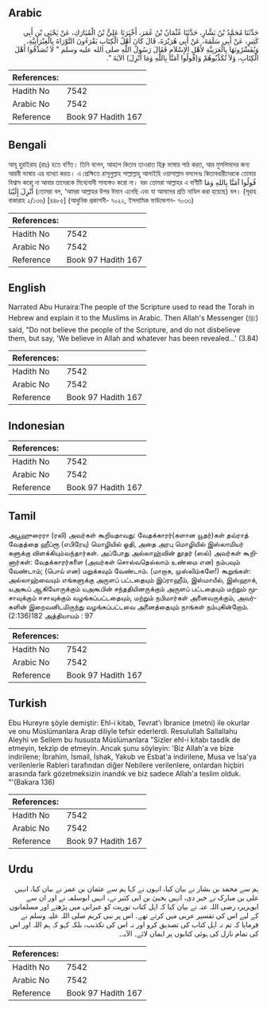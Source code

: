 ## Arabic


<div dir="rtl" lang="ar" style={{fontSize:'larger',backgroundColor:'#f8f9fa',padding:20}}>
حَدَّثَنَا مُحَمَّدُ بْنُ بَشَّارٍ، حَدَّثَنَا عُثْمَانُ بْنُ عُمَرَ، أَخْبَرَنَا عَلِيُّ بْنُ الْمُبَارَكِ، عَنْ يَحْيَى بْنِ أَبِي كَثِيرٍ، عَنْ أَبِي سَلَمَةَ، عَنْ أَبِي هُرَيْرَةَ، قَالَ كَانَ أَهْلُ الْكِتَابِ يَقْرَءُونَ التَّوْرَاةَ بِالْعِبْرَانِيَّةِ، وَيُفَسِّرُونَهَا بِالْعَرَبِيَّةِ لأَهْلِ الإِسْلاَمِ فَقَالَ رَسُولُ اللَّهِ صلى الله عليه وسلم ‏"‏ لاَ تُصَدِّقُوا أَهْلَ الْكِتَابِ، وَلاَ تُكَذِّبُوهُمْ وَ‏(‏قُولُوا آمَنَّا بِاللَّهِ وَمَا أُنْزِلَ‏)‏ الآيَةَ ‏"‏‏.‏
</div>
<div style={{backgroundColor:'#f8f9fa',padding:20, marginBottom: 10}}><table> <thead> <tr> <th>References:</th> <th></th> </tr> </thead> <tbody><tr><td>Hadith No</td><td>7542</td></tr><tr><td>Arabic No</td><td>7542</td></tr><tr><td>Reference</td><td>Book 97 Hadith 167</td></tr></tbody></table></div>

## Bengali


<div dir="ltr" lang="bn" style={{fontSize:'larger',backgroundColor:'#f8f9fa',padding:20}}>
আবূ হুরাইরাহ (রাঃ) হতে বর্ণিত। তিনি বলেন, আহলে কিতাব তাওরাত হিব্রু ভাষায় পাঠ করত, আর মুসলিমদের জন্য আরবী ভাষায় এর ব্যাখ্যা করত। এ প্রেক্ষিতে রাসূলুল্লাহ সাল্লাল্লাহু আলাইহি ওয়াসাল্লাম বললেনঃ কিতাবধারীদেরকে তোমার বিশ্বাস করো না আবার তাদেরকে মিথ্যেবাদী সাব্যস্তও করো না। বরং তোমরা আল্লাহর এ বাণীটি قُولُوا آمَنَّا بِاللهِ وَمَا أُنْزِلَ إِلَيْنَا (তোমরা বল, ‘আমরা আল্লাহর উপর ঈমান এনেছি এবং যা আমাদের প্রতি নাযিল করা হয়েছে) বল। (সূরাহ বাকারাহ ২/১৩৬) [৪৪৮৫] (আধুনিক প্রকাশনী- ৭০২২, ইসলামিক ফাউন্ডেশন- ৭০৩৩)
</div>
<div style={{backgroundColor:'#f8f9fa',padding:20, marginBottom: 10}}><table> <thead> <tr> <th>References:</th> <th></th> </tr> </thead> <tbody><tr><td>Hadith No</td><td>7542</td></tr><tr><td>Arabic No</td><td>7542</td></tr><tr><td>Reference</td><td>Book 97 Hadith 167</td></tr></tbody></table></div>

## English


<div dir="ltr" lang="en" style={{fontSize:'larger',backgroundColor:'#f8f9fa',padding:20}}>
Narrated Abu Huraira:The people of the Scripture used to read the Torah in Hebrew and explain it to the Muslims in Arabic. Then Allah's Messenger (ﷺ) said, "Do not believe the people of the Scripture, and do not disbelieve them, but say, 'We believe in Allah and whatever has been revealed...' (3.84)
</div>
<div style={{backgroundColor:'#f8f9fa',padding:20, marginBottom: 10}}><table> <thead> <tr> <th>References:</th> <th></th> </tr> </thead> <tbody><tr><td>Hadith No</td><td>7542</td></tr><tr><td>Arabic No</td><td>7542</td></tr><tr><td>Reference</td><td>Book 97 Hadith 167</td></tr></tbody></table></div>

## Indonesian


<div dir="ltr" lang="id" style={{fontSize:'larger',backgroundColor:'#f8f9fa',padding:20}}>

</div>
<div style={{backgroundColor:'#f8f9fa',padding:20, marginBottom: 10}}><table> <thead> <tr> <th>References:</th> <th></th> </tr> </thead> <tbody><tr><td>Hadith No</td><td>7542</td></tr><tr><td>Arabic No</td><td>7542</td></tr><tr><td>Reference</td><td>Book 97 Hadith 167</td></tr></tbody></table></div>

## Tamil


<div dir="ltr" lang="ta" style={{fontSize:'larger',backgroundColor:'#f8f9fa',padding:20}}>
அபூஹுரைரா (ரலி) அவர்கள் கூறியதாவது: வேதக்காரர்(களான யூதர்)கள் தவ்ராத் வேதத்தை ஹீப்ரூ (எபிரேயு) மொழியில் ஓதி, அதை அரபு மொழியில் இஸ்லாமியர் களுக்கு விளக்கியும்வந்தார்கள். அப்போது அல்லாஹ்வின் தூதர் (ஸல்) அவர்கள் கூறினார்கள்: வேதக்காரர்களை (அவர்கள் சொல்வதெல்லாம் உண்மை என) நம்பவும் வேண்டாம்; (பொய் என) மறுக்கவும் வேண்டாம். (மாறாக, முஸ்லிம்களே!) கூறுங்கள்: அல்லாஹ்வையும் எங்களுக்கு அருளப் பட்டதையும் இப்ராஹீம், இஸ்மாயீல், இஸ்ஹாக், யஅகூப் ஆகியோருக்கும் யஅகூபின் சந்ததியினருக்கும் அருளப் பட்டதையும் மற்றும் மூசாவுக்கும் ஈசாவுக்கும் வழங்கப்பட்டதையும், மற்றும் நபிமார்கள் அனைவருக்கும், அவர்களின் இறைவனிடமிருந்து வழங்கப்பட்டவை அனைத்தையும் நாங்கள் நம்புகின்றோம். (2:136)182 அத்தியாயம் : 97
</div>
<div style={{backgroundColor:'#f8f9fa',padding:20, marginBottom: 10}}><table> <thead> <tr> <th>References:</th> <th></th> </tr> </thead> <tbody><tr><td>Hadith No</td><td>7542</td></tr><tr><td>Arabic No</td><td>7542</td></tr><tr><td>Reference</td><td>Book 97 Hadith 167</td></tr></tbody></table></div>

## Turkish


<div dir="ltr" lang="tr" style={{fontSize:'larger',backgroundColor:'#f8f9fa',padding:20}}>
Ebu Hureyre şöyle demiştir: Ehl-i kitab, Tevrat'ı İbranice (metni) ile okurlar ve onu Müslümanlara Arap diliyle tefsir ederlerdi. Resulullah Sallallahu Aleyhi ve Sellem bu hususta Müslümanlara "Sizler ehl-i kitabı tasdik de etmeyin, tekzip de etmeyin. Ancak şunu söyleyin: 'Biz Allah'a ve bize indirilene; İbrahim, İsmail, İshak, Yakub ve Esbat'a indirilene, Musa ve İsa'ya verilenlerle Rableri tarafından diğer Nebilere verilenlere, onlardan hiçbiri arasında fark gözetmeksizin inandık ve biz sadece Allah'a teslim olduk. "'(Bakara 136)
</div>
<div style={{backgroundColor:'#f8f9fa',padding:20, marginBottom: 10}}><table> <thead> <tr> <th>References:</th> <th></th> </tr> </thead> <tbody><tr><td>Hadith No</td><td>7542</td></tr><tr><td>Arabic No</td><td>7542</td></tr><tr><td>Reference</td><td>Book 97 Hadith 167</td></tr></tbody></table></div>

## Urdu


<div dir="rtl" lang="ur" style={{fontSize:'larger',backgroundColor:'#f8f9fa',padding:20}}>
ہم سے محمد بن بشار نے بیان کیا، انہوں نے کہا ہم سے عثمان بن عمر نے بیان کیا، انہیں علی بن مبارک نے خبر دی، انہیں یحییٰ بن ابی کثیر نے، انہیں ابوسلمہ نے اور ان سے ابوہریرہ رضی اللہ عنہ نے بیان کیا کہ اہل کتاب توریت کو عبرانی میں پڑھتے اور مسلمانوں کے لیے اس کی تفسیر عربی میں کرتے تھے۔ اس پر نبی کریم صلی اللہ علیہ وسلم نے فرمایا کہ تم نہ اہل کتاب کی تصدیق کرو اور نہ اس کی تکذیب، بلکہ کہو کہ ہم اللہ اور اس کی تمام نازل کی ہوئی کتابوں پر ایمان لائے۔ الآیہ۔
</div>
<div style={{backgroundColor:'#f8f9fa',padding:20, marginBottom: 10}}><table> <thead> <tr> <th>References:</th> <th></th> </tr> </thead> <tbody><tr><td>Hadith No</td><td>7542</td></tr><tr><td>Arabic No</td><td>7542</td></tr><tr><td>Reference</td><td>Book 97 Hadith 167</td></tr></tbody></table></div>